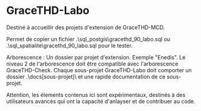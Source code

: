 # GraceTHD-Labo

Destiné à accueillir des projets d'extension de GraceTHD-MCD. 

Permet de copier un fichier .\sql_postgis\gracethd_90_labo.sql ou .\sql_spatialite\gracethd_90_labo.sql pour le tester. 

Arborescence : 
Un dossier par projet d'extension. Exemple "Enedis". Le niveau 2 de l'arborescence doit être compatible avec l'arborescence GraceTHD-Check. Chaque sous-projet GraceTHD-Labo doit comporter un dossier .\docs\[sous-projet]\ et une rapide documentation de ce sous-projet. 

Attention, les élements contenus ici sont expérimentaux, destinés à des utilisateurs avancés qui ont la capacité d'anlayser et de contribuer au code. 

